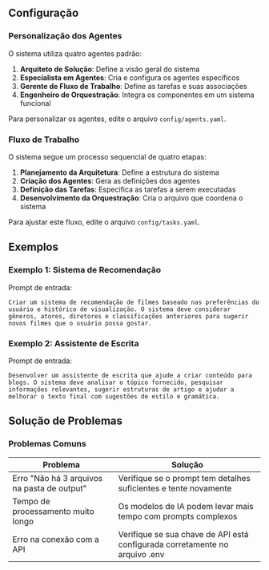 ## Configuração

### Personalização dos Agentes

O sistema utiliza quatro agentes padrão:

1. **Arquiteto de Solução**: Define a visão geral do sistema
2. **Especialista em Agentes**: Cria e configura os agentes específicos
3. **Gerente de Fluxo de Trabalho**: Define as tarefas e suas associações
4. **Engenheiro de Orquestração**: Integra os componentes em um sistema funcional

Para personalizar os agentes, edite o arquivo `config/agents.yaml`.

### Fluxo de Trabalho

O sistema segue um processo sequencial de quatro etapas:

1. **Planejamento da Arquitetura**: Define a estrutura do sistema
2. **Criação dos Agentes**: Gera as definições dos agentes
3. **Definição das Tarefas**: Especifica as tarefas a serem executadas
4. **Desenvolvimento da Orquestração**: Cria o arquivo que coordena o sistema

Para ajustar este fluxo, edite o arquivo `config/tasks.yaml`.

## Exemplos

### Exemplo 1: Sistema de Recomendação

Prompt de entrada:
```
Criar um sistema de recomendação de filmes baseado nas preferências do usuário e histórico de visualização. O sistema deve considerar gêneros, atores, diretores e classificações anteriores para sugerir novos filmes que o usuário possa gostar.
```

### Exemplo 2: Assistente de Escrita

Prompt de entrada:
```
Desenvolver um assistente de escrita que ajude a criar conteúdo para blogs. O sistema deve analisar o tópico fornecido, pesquisar informações relevantes, sugerir estruturas de artigo e ajudar a melhorar o texto final com sugestões de estilo e gramática.
```

## Solução de Problemas

### Problemas Comuns

| Problema | Solução |
|----------|---------|
| Erro "Não há 3 arquivos na pasta de output" | Verifique se o prompt tem detalhes suficientes e tente novamente |
| Tempo de processamento muito longo | Os modelos de IA podem levar mais tempo com prompts complexos |
| Erro na conexão com a API | Verifique se sua chave de API está configurada corretamente no arquivo .env |